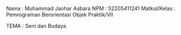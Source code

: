 Nama		      : Muhammad Jaohar Asbara
NPM		        : 52205411241
Matkul/Kelas	: Pemrograman Berorientasi Objek Praktik/VII

TEMA : Seni dan Budaya
